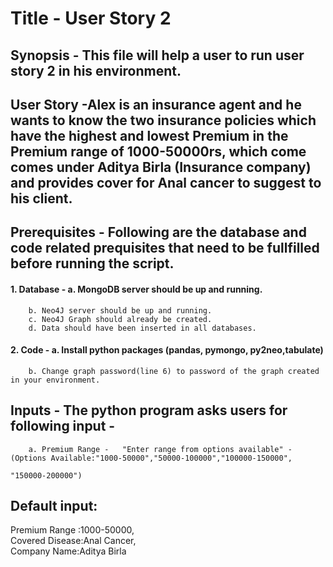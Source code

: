# Title - User Story 2

## Synopsis - This file will help a user to run user story 2 in his environment.

## User Story -Alex is an insurance agent and he wants to know the two insurance policies which have the highest and lowest Premium in the Premium range of 1000-50000rs, which come comes under Aditya Birla (Insurance company) and provides cover for Anal cancer to suggest to his client.

## Prerequisites - Following are the database and code related prequisites that need to be fullfilled before running the script.

#### 1. Database - 	a. MongoDB server should be up and running.
		b. Neo4J server should be up and running.
		c. Neo4J Graph should already be created.
		d. Data should have been inserted in all databases.

#### 2. Code - 	a. Install python packages (pandas, pymongo, py2neo,tabulate)
		b. Change graph password(line 6) to password of the graph created in your environment.

## Inputs - The python program asks users for following input -  
		a. Premium Range -   "Enter range from options available" -   (Options Available:"1000-50000","50000-100000","100000-150000",
																	"150000-200000")



## Default input:   
Premium Range :1000-50000,  
Covered Disease:Anal Cancer,  
Company Name:Aditya Birla  
